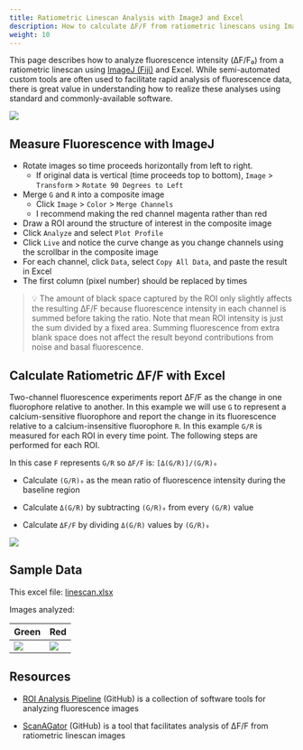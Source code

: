 ```yaml
---
title: Ratiometric Linescan Analysis with ImageJ and Excel
description: How to calculate ΔF/F from ratiometric linescans using ImageJ and Excel
weight: 10
---
```


This page describes how to analyze fluorescence intensity (ΔF/F₀) from a ratiometric linescan using [ImageJ (Fiji)](https://fiji.sc/) and Excel. While semi-automated custom tools are often used to facilitate rapid analysis of fluorescence data, there is great value in understanding how to realize these analyses using standard and commonly-available software.

<a href="/patch/img/analysis/linescan/imagej-linescan.png">
<img src="/patch/img/analysis/linescan/imagej-linescan.png" class="img-fluid w-75 mx-auto d-block my-5">
</a>

## Measure Fluorescence with ImageJ
* Rotate images so time proceeds horizontally from left to right.
  * If original data is vertical (time proceeds top to bottom), `Image` > `Transform` > `Rotate 90 Degrees to Left`
* Merge `G` and `R` into a composite image
  * Click `Image` > `Color` > `Merge Channels`
  * I recommend making the red channel magenta rather than red
* Draw a ROI around the structure of interest in the composite image
* Click `Analyze` and select `Plot Profile`
* Click `Live` and notice the curve change as you change channels using the scrollbar in the composite image
* For each channel, click `Data`, select `Copy All Data`, and paste the result in Excel
* The first column (pixel number) should be replaced by times

> 💡 The amount of black space captured by the ROI only slightly affects the resulting ΔF/F because fluorescence intensity in each channel is summed before taking the ratio. Note that mean ROI intensity is just the sum divided by a fixed area. Summing fluorescence from extra blank space does not affect the result beyond contributions from noise and basal fluorescence.

## Calculate Ratiometric ΔF/F with Excel

Two-channel fluorescence experiments report ΔF/F as the change in one fluorophore relative to another. In this example we will use `G` to represent a calcium-sensitive fluorophore and report the change in its fluorescence relative to a calcium-insensitive fluorophore `R`. In this example `G/R` is measured for each ROI in every time point. The following steps are performed for each ROI.

In this case `F` represents `G/R` so `ΔF/F` is: `[Δ(G/R)]/(G/R)₀`

* Calculate `(G/R)₀` as the mean ratio of fluorescence intensity during the baseline region

* Calculate `Δ(G/R)` by subtracting `(G/R)₀` from every `(G/R)` value

* Calculate `ΔF/F` by dividing `Δ(G/R)` values by `(G/R)₀`

<a href="/patch/img/analysis/linescan/excel-linescan.png">
<img src="/patch/img/analysis/linescan/excel-linescan.png" class="img-fluid shadow w-75 mx-auto d-block my-5">
</a>

## Sample Data

This excel file: [linescan.xlsx](/patch/img/analysis/linescan/linescan.xlsx)

Images analyzed:

Green | Red
---|---
![](/patch/img/analysis/linescan/G.png)|![](/patch/img/analysis/linescan/R.png)

## Resources

* [ROI Analysis Pipeline](https://github.com/swharden/ROI-Analysis-Pipeline/) (GitHub) is a collection of software tools for analyzing fluorescence images

* [ScanAGator](https://github.com/swharden/ScanAGator) (GitHub) is a tool that facilitates analysis of ΔF/F from ratiometric linescan images

